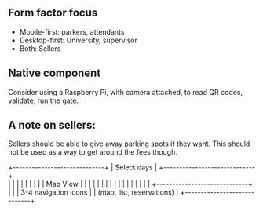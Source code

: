 ## Form factor focus

 - Mobile-first: parkers, attendants
 - Desktop-first: University, supervisor
 - Both: Sellers

## Native component

Consider using a Raspberry Pi, with camera attached, to read QR codes, validate, 
run the gate.

## A note on sellers:

Sellers should be able to give away parking spots if they want. This should not 
be used as a way to get around the fees though.

+-----------------------------+
|        Select days          |
+-----------------------------+                      
|                             |
|                             |
|                             |
|                             |
|          Map View           |
|                             |
|                             |
|                             |
|                             |
|                             |
|                             |
|                             |
|                             |
+-----------------------------+
|                             |
|     3-4 navigation icons    |
|   (map, list, reservations) |
+-----------------------------+
